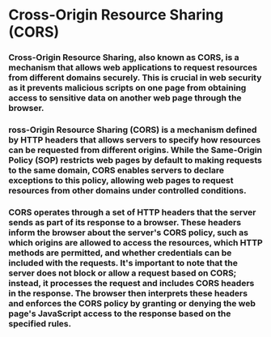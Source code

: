 # Cross-Origin Resource Sharing (CORS)

### Cross-Origin Resource Sharing, also known as CORS, is a mechanism that allows web applications to request resources from different domains securely. This is crucial in web security as it prevents malicious scripts on one page from obtaining access to sensitive data on another web page through the browser.

### ross-Origin Resource Sharing (CORS) is a mechanism defined by HTTP headers that allows servers to specify how resources can be requested from different origins. While the Same-Origin Policy (SOP) restricts web pages by default to making requests to the same domain, CORS enables servers to declare exceptions to this policy, allowing web pages to request resources from other domains under controlled conditions.

### CORS operates through a set of HTTP headers that the server sends as part of its response to a browser. These headers inform the browser about the server's CORS policy, such as which origins are allowed to access the resources, which HTTP methods are permitted, and whether credentials can be included with the requests. It's important to note that the server does not block or allow a request based on CORS; instead, it processes the request and includes CORS headers in the response. The browser then interprets these headers and enforces the CORS policy by granting or denying the web page's JavaScript access to the response based on the specified rules.

